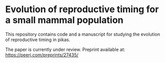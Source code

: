 # Evolution of reproductive timing for a small mammal population 

This repository contains code and a manuscript for studying the evolution of reproductive timing in pikas. 

The paper is currently under review. Preprint available at: https://peerj.com/preprints/27435/
